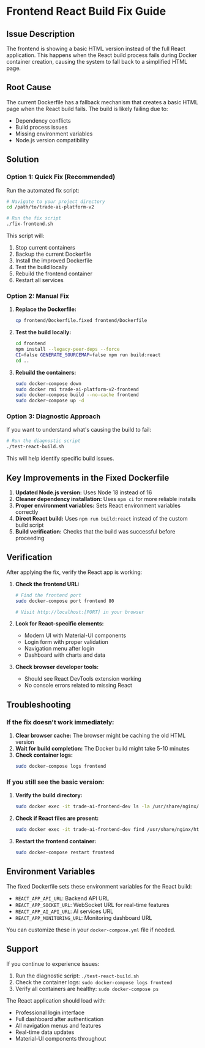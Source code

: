 # Frontend React Build Fix Guide

## Issue Description
The frontend is showing a basic HTML version instead of the full React application. This happens when the React build process fails during Docker container creation, causing the system to fall back to a simplified HTML page.

## Root Cause
The current Dockerfile has a fallback mechanism that creates a basic HTML page when the React build fails. The build is likely failing due to:
- Dependency conflicts
- Build process issues
- Missing environment variables
- Node.js version compatibility

## Solution

### Option 1: Quick Fix (Recommended)
Run the automated fix script:

```bash
# Navigate to your project directory
cd /path/to/trade-ai-platform-v2

# Run the fix script
./fix-frontend.sh
```

This script will:
1. Stop current containers
2. Backup the current Dockerfile
3. Install the improved Dockerfile
4. Test the build locally
5. Rebuild the frontend container
6. Restart all services

### Option 2: Manual Fix

1. **Replace the Dockerfile:**
   ```bash
   cp frontend/Dockerfile.fixed frontend/Dockerfile
   ```

2. **Test the build locally:**
   ```bash
   cd frontend
   npm install --legacy-peer-deps --force
   CI=false GENERATE_SOURCEMAP=false npm run build:react
   cd ..
   ```

3. **Rebuild the containers:**
   ```bash
   sudo docker-compose down
   sudo docker rmi trade-ai-platform-v2-frontend
   sudo docker-compose build --no-cache frontend
   sudo docker-compose up -d
   ```

### Option 3: Diagnostic Approach

If you want to understand what's causing the build to fail:

```bash
# Run the diagnostic script
./test-react-build.sh
```

This will help identify specific build issues.

## Key Improvements in the Fixed Dockerfile

1. **Updated Node.js version:** Uses Node 18 instead of 16
2. **Cleaner dependency installation:** Uses `npm ci` for more reliable installs
3. **Proper environment variables:** Sets React environment variables correctly
4. **Direct React build:** Uses `npm run build:react` instead of the custom build script
5. **Build verification:** Checks that the build was successful before proceeding

## Verification

After applying the fix, verify the React app is working:

1. **Check the frontend URL:**
   ```bash
   # Find the frontend port
   sudo docker-compose port frontend 80
   
   # Visit http://localhost:[PORT] in your browser
   ```

2. **Look for React-specific elements:**
   - Modern UI with Material-UI components
   - Login form with proper validation
   - Navigation menu after login
   - Dashboard with charts and data

3. **Check browser developer tools:**
   - Should see React DevTools extension working
   - No console errors related to missing React

## Troubleshooting

### If the fix doesn't work immediately:

1. **Clear browser cache:** The browser might be caching the old HTML version
2. **Wait for build completion:** The Docker build might take 5-10 minutes
3. **Check container logs:**
   ```bash
   sudo docker-compose logs frontend
   ```

### If you still see the basic version:

1. **Verify the build directory:**
   ```bash
   sudo docker exec -it trade-ai-frontend-dev ls -la /usr/share/nginx/html/
   ```

2. **Check if React files are present:**
   ```bash
   sudo docker exec -it trade-ai-frontend-dev find /usr/share/nginx/html/ -name "*.js" | head -5
   ```

3. **Restart the frontend container:**
   ```bash
   sudo docker-compose restart frontend
   ```

## Environment Variables

The fixed Dockerfile sets these environment variables for the React build:
- `REACT_APP_API_URL`: Backend API URL
- `REACT_APP_SOCKET_URL`: WebSocket URL for real-time features
- `REACT_APP_AI_API_URL`: AI services URL
- `REACT_APP_MONITORING_URL`: Monitoring dashboard URL

You can customize these in your `docker-compose.yml` file if needed.

## Support

If you continue to experience issues:

1. Run the diagnostic script: `./test-react-build.sh`
2. Check the container logs: `sudo docker-compose logs frontend`
3. Verify all containers are healthy: `sudo docker-compose ps`

The React application should load with:
- Professional login interface
- Full dashboard after authentication
- All navigation menus and features
- Real-time data updates
- Material-UI components throughout